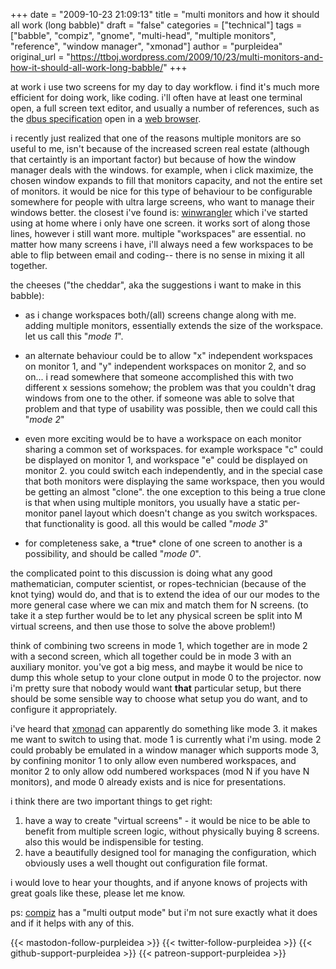 +++
date = "2009-10-23 21:09:13"
title = "multi monitors and how it should all work (long babble)"
draft = "false"
categories = ["technical"]
tags = ["babble", "compiz", "gnome", "multi-head", "multiple monitors", "reference", "window manager", "xmonad"]
author = "purpleidea"
original_url = "https://ttboj.wordpress.com/2009/10/23/multi-monitors-and-how-it-should-all-work-long-babble/"
+++

at work i use two screens for my day to day workflow. i find it's much more efficient for doing work, like coding. i'll often have at least one terminal open, a full screen text editor, and usually a number of references, such as the <a href="http://dbus.freedesktop.org/doc/dbus-specification.html">dbus specification</a> open in a <a href="http://projects.gnome.org/epiphany/">web browser</a>.

i recently just realized that one of the reasons multiple monitors are so useful to me, isn't because of the increased screen real estate (although that certaintly is an important factor) but because of how the window manager deals with the windows. for example, when i click maximize, the chosen window expands to fill that monitors capacity, and not the entire set of monitors. it would be nice for this type of behaviour to be configurable somewhere for people with ultra large screens, who want to manage their windows better. the closest i've found is: <a href="https://launchpad.net/winwrangler">winwrangler</a> which i've started using at home where i only have one screen. it works sort of along those lines, however i still want more. multiple "workspaces" are essential. no matter how many screens i have, i'll always need a few workspaces to be able to flip between email and coding-- there is no sense in mixing it all together.

the cheeses ("the cheddar", aka the suggestions i want to make in this babble):
<ul>
	<li> as i change workspaces both/(all) screens change along with me. adding multiple monitors, essentially extends the size of the workspace. let us call this "<em>mode 1</em>".</li>
</ul>
<ul>
	<li>an alternate behaviour could be to allow "x" independent workspaces on monitor 1, and "y" independent workspaces on monitor 2, and so on... i read somewhere that someone accomplished this with two different x sessions somehow; the problem was that you couldn't drag windows from one to the other. if someone was able to solve that problem and that type of usability was possible, then we could call this "<em>mode 2</em>"</li>
</ul>
<ul>
	<li>even more exciting would be to have a workspace on each monitor sharing a common set of workspaces. for example workspace "c" could be displayed on monitor 1, and workspace "e" could be displayed on monitor 2. you could switch each independently, and in the special case that both monitors were displaying the same workspace, then you would be getting an almost "clone". the one exception to this being a true clone is that when using multiple monitors, you usually have a static per-monitor panel layout which doesn't change as you switch workspaces. that functionality is good. all this would be called "<em>mode 3</em>"</li>
</ul>
<ul>
	<li>for completeness sake, a *true* clone of one screen to another is a possibility, and should be called "<em>mode 0</em>".</li>
</ul>
the complicated point to this discussion is doing what any good mathematician, computer scientist, or ropes-technician (because of the knot tying) would do, and that is to extend the idea of our our modes to the more general case where we can mix and match them for N screens. (to take it a step further would be to let any physical screen be split into M virtual screens, and then use those to solve the above problem!)

think of combining two screens in mode 1, which together are in mode 2 with a second screen, which all together could be in mode 3 with an auxiliary monitor. you've got a big mess, and maybe it would be nice to dump this whole setup to your clone output in mode 0 to the projector. now i'm pretty sure that nobody would want <strong>that</strong> particular setup, but there should be some sensible way to choose what setup you do want, and to configure it appropriately.

i've heard that <a href="http://xmonad.org/">xmonad</a> can apparently do something like mode 3. it makes me want to switch to using that. mode 1 is currently what i'm using. mode 2 could probably be emulated in a window manager which supports mode 3, by confining monitor 1 to only allow even numbered workspaces, and monitor 2 to only allow odd numbered workspaces (mod N if you have N monitors), and mode 0 already exists and is nice for presentations.

i think there are two important things to get right:

1) have a way to create "virtual screens" - it would be nice to be able to benefit from multiple screen logic, without physically buying 8 screens. also this would be indispensible for testing.
2) have a beautifully designed tool for managing the configuration, which obviously uses a well thought out configuration file format.

i would love to hear your thoughts, and if anyone knows of projects with great goals like these, please let me know.

ps: <a href="http://www.compiz-fusion.org/">compiz</a> has a "multi output mode" but i'm not sure exactly what it does and if it helps with any of this.

{{< mastodon-follow-purpleidea >}}
{{< twitter-follow-purpleidea >}}
{{< github-support-purpleidea >}}
{{< patreon-support-purpleidea >}}
